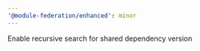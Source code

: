 ```yaml
---
'@module-federation/enhanced': minor
---
```


Enable recursive search for shared dependency version
